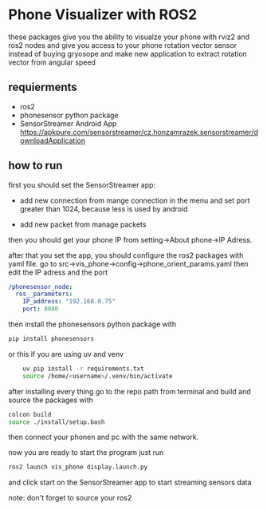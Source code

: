 # Phone Visualizer with ROS2
these packages give you the ability to visualze your phone with rviz2 and ros2 nodes and give you access to your phone rotation vector sensor instead of buying gryosope and make new application to extract rotation vector from angular speed

## requierments
- ros2
- phonesensor python package
- SensorStreamer Android App https://apkpure.com/sensorstreamer/cz.honzamrazek.sensorstreamer/downloadApplication
## how to run
first you should set the SensorStreamer app:

- add new connection from mange connection in the menu and set port greater than 1024, because less is used by android

- add new packet from manage packets

then you should get your phone IP from setting->About phone->IP Adress.

after that you set the app, you should configure the ros2 packages with yaml file.
go to src->vis_phone->config->phone_orient_params.yaml then edit the IP adress and the port
```yaml
/phonesensor_node:
  ros__parameters:
    IP_address: "192.168.0.75"
    port: 8080
```

then install the phonesensors python package with 

```bash
pip install phonesensors
```
or this if you are using uv and venv
```bash
    uv pip install -r requirements.txt
    source /home/<username>/.venv/bin/activate
```
after installing every thing go to the repo path from terminal and build and source the packages with 
```bash
colcon build
source ./install/setup.bash
```
then connect your phonen and pc with the same network.

now you are ready to start the program just run 
```bash
ros2 launch vis_phone display.launch.py
```
and click start on the SensorStreamer app to start streaming sensors data

note: don't forget to source your ros2





